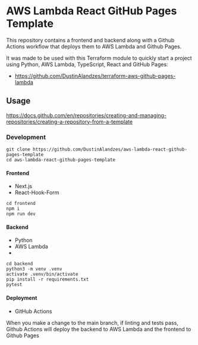 # AWS Lambda React GitHub Pages Template

This repository contains a frontend and backend along with a Github Actions workflow that deploys them to AWS Lambda and Github Pages.

It was made to be used with this Terraform module to quickly start a project using Python, AWS Lambda, TypeScript, React and GitHub Pages:
* https://github.com/DustinAlandzes/terraform-aws-github-pages-lambda

## Usage
https://docs.github.com/en/repositories/creating-and-managing-repositories/creating-a-repository-from-a-template

### Development
```
git clone https://github.com/DustinAlandzes/aws-lambda-react-github-pages-template
cd aws-lambda-react-github-pages-template
```

#### Frontend
* Next.js
* React-Hook-Form

```
cd frontend
npm i
npm run dev
```

#### Backend
* Python
* AWS Lambda
* 
```
cd backend
python3 -m venv .venv
activate .venv/bin/activate
pip install -r requirements.txt
pytest
```

#### Deployment
* GitHub Actions

When you make a change to the main branch, if linting and tests pass, Github Actions will deploy the backend to AWS Lambda and the frontend to Github Pages


